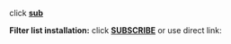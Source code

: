 click **[sub](abp:subscribe?location=https://github.com/anon9931/ub/raw/master/filter.txt)**

**Filter list installation:**
click **[SUBSCRIBE](https://subscribe=abp:https://github.com/anon9931/ub/raw/master/filter.txt)** or use direct link:<br>
